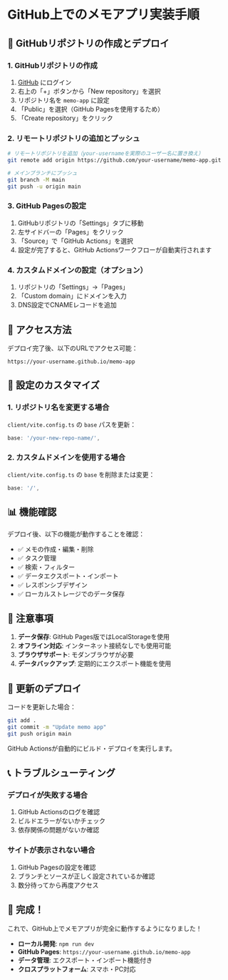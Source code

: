 # GitHub上でのメモアプリ実装手順

## 🚀 GitHubリポジトリの作成とデプロイ

### 1. GitHubリポジトリの作成

1. [GitHub](https://github.com) にログイン
2. 右上の「+」ボタンから「New repository」を選択
3. リポジトリ名を `memo-app` に設定
4. 「Public」を選択（GitHub Pagesを使用するため）
5. 「Create repository」をクリック

### 2. リモートリポジトリの追加とプッシュ

```bash
# リモートリポジトリを追加（your-usernameを実際のユーザー名に置き換え）
git remote add origin https://github.com/your-username/memo-app.git

# メインブランチにプッシュ
git branch -M main
git push -u origin main
```

### 3. GitHub Pagesの設定

1. GitHubリポジトリの「Settings」タブに移動
2. 左サイドバーの「Pages」をクリック
3. 「Source」で「GitHub Actions」を選択
4. 設定が完了すると、GitHub Actionsワークフローが自動実行されます

### 4. カスタムドメインの設定（オプション）

1. リポジトリの「Settings」→「Pages」
2. 「Custom domain」にドメインを入力
3. DNS設定でCNAMEレコードを追加

## 📱 アクセス方法

デプロイ完了後、以下のURLでアクセス可能：

```
https://your-username.github.io/memo-app
```

## 🔧 設定のカスタマイズ

### 1. リポジトリ名を変更する場合

`client/vite.config.ts` の `base` パスを更新：
```typescript
base: '/your-new-repo-name/',
```

### 2. カスタムドメインを使用する場合

`client/vite.config.ts` の `base` を削除または変更：
```typescript
base: '/',
```

## 📊 機能確認

デプロイ後、以下の機能が動作することを確認：

- ✅ メモの作成・編集・削除
- ✅ タスク管理
- ✅ 検索・フィルター
- ✅ データエクスポート・インポート
- ✅ レスポンシブデザイン
- ✅ ローカルストレージでのデータ保存

## 🚨 注意事項

1. **データ保存**: GitHub Pages版ではLocalStorageを使用
2. **オフライン対応**: インターネット接続なしでも使用可能
3. **ブラウザサポート**: モダンブラウザが必要
4. **データバックアップ**: 定期的にエクスポート機能を使用

## 🔄 更新のデプロイ

コードを更新した場合：

```bash
git add .
git commit -m "Update memo app"
git push origin main
```

GitHub Actionsが自動的にビルド・デプロイを実行します。

## 📞 トラブルシューティング

### デプロイが失敗する場合

1. GitHub Actionsのログを確認
2. ビルドエラーがないかチェック
3. 依存関係の問題がないか確認

### サイトが表示されない場合

1. GitHub Pagesの設定を確認
2. ブランチとソースが正しく設定されているか確認
3. 数分待ってから再度アクセス

## 🎉 完成！

これで、GitHub上でメモアプリが完全に動作するようになりました！

- **ローカル開発**: `npm run dev`
- **GitHub Pages**: `https://your-username.github.io/memo-app`
- **データ管理**: エクスポート・インポート機能付き
- **クロスプラットフォーム**: スマホ・PC対応
